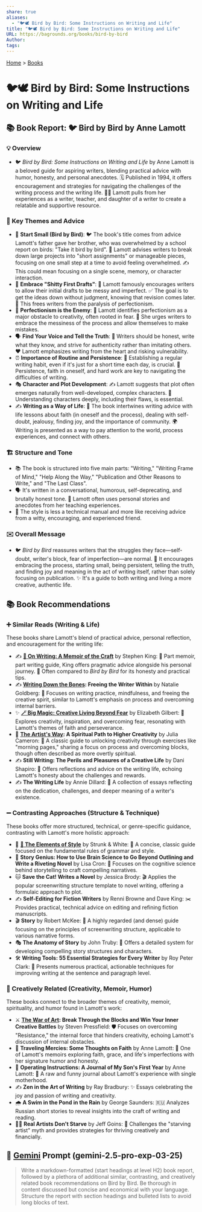 ```yaml
---
share: true
aliases:
  - "🐦🕊️ Bird by Bird: Some Instructions on Writing and Life"
title: "🐦🕊️ Bird by Bird: Some Instructions on Writing and Life"
URL: https://bagrounds.org/books/bird-by-bird
Author: 
tags: 
---
```

[Home](../index.md) > [Books](./index.md)  
# 🐦🕊️ Bird by Bird: Some Instructions on Writing and Life  
## 📚 Book Report: 🐦 Bird by Bird by Anne Lamott  
  
### 💡 Overview  
* 🐦 *Bird by Bird: Some Instructions on Writing and Life* by Anne Lamott is a beloved guide for aspiring writers, blending practical advice with humor, honesty, and personal anecdotes. 🗓️ Published in 1994, it offers encouragement and strategies for navigating the challenges of the writing process and the writing life. 👩‍🏫 Lamott pulls from her experiences as a writer, teacher, and daughter of a writer to create a relatable and supportive resource.  
  
### 🔑 Key Themes and Advice  
* 🤏 **Start Small (Bird by Bird)**: 🐦 The book's title comes from advice Lamott's father gave her brother, who was overwhelmed by a school report on birds: "Take it bird by bird". 📝 Lamott advises writers to break down large projects into "short assignments" or manageable pieces, focusing on one small step at a time to avoid feeling overwhelmed. ✍️ This could mean focusing on a single scene, memory, or character interaction.  
* 💩 **Embrace "Shitty First Drafts"**: 📝 Lamott famously encourages writers to allow their initial drafts to be messy and imperfect. ✅ The goal is to get the ideas down without judgment, knowing that revision comes later. 🚫 This frees writers from the paralysis of perfectionism.  
* 👿 **Perfectionism is the Enemy**: 🚫 Lamott identifies perfectionism as a major obstacle to creativity, often rooted in fear. 🥺 She urges writers to embrace the messiness of the process and allow themselves to make mistakes.  
* 🗣️ **Find Your Voice and Tell the Truth**: 💯 Writers should be honest, write what they know, and strive for authenticity rather than imitating others. ❤️ Lamott emphasizes writing from the heart and risking vulnerability.  
* ⏰ **Importance of Routine and Persistence**: 📅 Establishing a regular writing habit, even if it's just for a short time each day, is crucial. 💪 Persistence, faith in oneself, and hard work are key to navigating the difficulties of writing.  
* 🎭 **Character and Plot Development**: ✍️ Lamott suggests that plot often emerges naturally from well-developed, complex characters. 🤔 Understanding characters deeply, including their flaws, is essential.  
* ✍️ **Writing as a Way of Life**: 🤝 The book intertwines writing advice with life lessons about faith (in oneself and the process), dealing with self-doubt, jealousy, finding joy, and the importance of community. 🌍 Writing is presented as a way to pay attention to the world, process experiences, and connect with others.  
  
### 🏗️ Structure and Tone  
* 📚 The book is structured into five main parts: "Writing," "Writing Frame of Mind," "Help Along the Way," "Publication and Other Reasons to Write," and "The Last Class".  
* 🗣️ It's written in a conversational, humorous, self-deprecating, and brutally honest tone. 🤣 Lamott often uses personal stories and anecdotes from her teaching experiences.  
* 🤝 The style is less a technical manual and more like receiving advice from a witty, encouraging, and experienced friend.  
  
### ✉️ Overall Message  
* 🐦 *Bird by Bird* reassures writers that the struggles they face—self-doubt, writer's block, fear of imperfection—are normal. 🤗 It encourages embracing the process, starting small, being persistent, telling the truth, and finding joy and meaning in the act of writing itself, rather than solely focusing on publication. ✨ It's a guide to both writing and living a more creative, authentic life.  
  
## 📚 Book Recommendations  
  
### ➕ Similar Reads (Writing & Life)  
These books share Lamott's blend of practical advice, personal reflection, and encouragement for the writing life:  
* ✍️ **[📜 On Writing: A Memoir of the Craft](./on-writing.md)** by Stephen King: 📖 Part memoir, part writing guide, King offers pragmatic advice alongside his personal journey. 🤝 Often compared to *Bird by Bird* for its honesty and practical tips.  
* ✍️ **[Writing Down the Bones](./writing-down-the-bones.md): Freeing the Writer Within** by Natalie Goldberg: 🧘 Focuses on writing practice, mindfulness, and freeing the creative spirit, similar to Lamott's emphasis on process and overcoming internal barriers.  
* ✨ **[🪄 Big Magic: Creative Living Beyond Fear](./big-magic.md)** by Elizabeth Gilbert: 🚀 Explores creativity, inspiration, and overcoming fear, resonating with Lamott's themes of faith and perseverance.  
* 🎨 **[The Artist's Way](./the-artists-way.md): A Spiritual Path to Higher Creativity** by Julia Cameron: 🧘 A classic guide to unlocking creativity through exercises like "morning pages," sharing a focus on process and overcoming blocks, though often described as more overtly spiritual.  
* ✍️ **Still Writing: The Perils and Pleasures of a Creative Life** by Dani Shapiro: 🤔 Offers reflections and advice on the writing life, echoing Lamott's honesty about the challenges and rewards.  
* ✍️ **The Writing Life** by Annie Dillard: 📖 A collection of essays reflecting on the dedication, challenges, and deeper meaning of a writer's existence.  
  
### ➖ Contrasting Approaches (Structure & Technique)  
These books offer more structured, technical, or genre-specific guidance, contrasting with Lamott's more holistic approach:  
* 📝 **[🦢 The Elements of Style](./the-elements-of-style.md)** by Strunk & White: 📜 A concise, classic guide focused on the fundamental rules of grammar and style.  
* 🧠 **Story Genius: How to Use Brain Science to Go Beyond Outlining and Write a Riveting Novel** by Lisa Cron: 🔬 Focuses on the cognitive science behind storytelling to craft compelling narratives.  
* 🐱 **Save the Cat! Writes a Novel** by Jessica Brody: 🎬 Applies the popular screenwriting structure template to novel writing, offering a formulaic approach to plot.  
* ✍️ **Self-Editing for Fiction Writers** by Renni Browne and Dave King: ✂️ Provides practical, technical advice on editing and refining fiction manuscripts.  
* 🎬 **Story** by Robert McKee: 📖 A highly regarded (and dense) guide focusing on the principles of screenwriting structure, applicable to various narrative forms.  
* 🎭 **The Anatomy of Story** by John Truby: 📖 Offers a detailed system for developing compelling story structures and characters.  
* 🛠️ **Writing Tools: 55 Essential Strategies for Every Writer** by Roy Peter Clark: 🧰 Presents numerous practical, actionable techniques for improving writing at the sentence and paragraph level.  
  
### 🎨 Creatively Related (Creativity, Memoir, Humor)  
These books connect to the broader themes of creativity, memoir, spirituality, and humor found in Lamott's work:  
* ⚔️ **[The War of Art](./the-war-of-art.md): Break Through the Blocks and Win Your Inner Creative Battles** by Steven Pressfield: 🛡️ Focuses on overcoming "Resistance," the internal force that hinders creativity, echoing Lamott's discussion of internal obstacles.  
* 🙏 **Traveling Mercies: Some Thoughts on Faith** by Anne Lamott: 📖 One of Lamott's memoirs exploring faith, grace, and life's imperfections with her signature humor and honesty.  
* 👶 **Operating Instructions: A Journal of My Son's First Year** by Anne Lamott: 📝 A raw and funny journal about Lamott's experience with single motherhood.  
* ✍️ **Zen in the Art of Writing** by Ray Bradbury: ✨ Essays celebrating the joy and passion of writing and creativity.  
* 🌧️ **A Swim in the Pond in the Rain** by George Saunders: 🇷🇺 Analyzes Russian short stories to reveal insights into the craft of writing and reading.  
* 🧑‍🎨 **Real Artists Don't Starve** by Jeff Goins: 🚫 Challenges the "starving artist" myth and provides strategies for thriving creatively and financially.  
  
## 💬 [Gemini](../software/gemini.md) Prompt (gemini-2.5-pro-exp-03-25)  
> Write a markdown-formatted (start headings at level H2) book report, followed by a plethora of additional similar, contrasting, and creatively related book recommendations on Bird by Bird. Be thorough in content discussed but concise and economical with your language. Structure the report with section headings and bulleted lists to avoid long blocks of text.